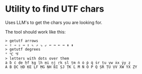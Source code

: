 # Utility to find UTF chars

Uses LLM's to get the chars you are looking for. 

The tool should work like this:

```shell
> getutf arrows
⇐ ⇑ ⇒ ⇓ ⇔ ⇕ ⇖ ⇗ ⇘ ⇙ ⇚ ⇛ ⇜ ⇝ ⇞ ⇟
> getutf degrees
° ℃ ℉
> letters with dots over them
̇a ̇b ̇c ḍe ḥf ḳg ḷh ṃi ṇj ṛk ṣl ṭm ̇n ̇o ̇p ̇q ṡr ṭu ṿw ẋx ẏy ̣z
̇A ̇B ḌC ḤD ḲE ḶF ṂG ṆH ṚI ṢJ ṬK ̇L ̇M ̇N ̇O ̇P ̇Q ṢR ṬU ṾV ẊW ẎX ẒY
```

